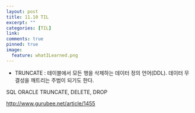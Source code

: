 ```yaml
---
layout: post
title: 11.10 TIL
excerpt: ""
categories: [TIL]
link:
comments: true
pinned: true
image:
  feature: whatILearned.png
---
```



* TRUNCATE : 테이블에서 모든 행을 삭제하는 데이터 정의 언어(DDL). 데이터 무결성을 깨트리는 주범이 되기도 한다.

SQL ORACLE TRUNCATE, DELETE, DROP

<http://www.gurubee.net/article/1455>

